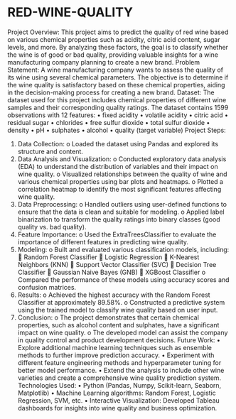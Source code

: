 # RED-WINE-QUALITY

Project Overview:
This project aims to predict the quality of red wine based on various chemical properties such as acidity, citric acid content, sugar levels, and more. By analyzing these factors, the goal is to classify whether the wine is of good or bad quality, providing valuable insights for a wine manufacturing company planning to create a new brand.
Problem Statement:
A wine manufacturing company wants to assess the quality of its wine using several chemical parameters. The objective is to determine if the wine quality is satisfactory based on these chemical properties, aiding in the decision-making process for creating a new brand.
Dataset:
The dataset used for this project includes chemical properties of different wine samples and their corresponding quality ratings. The dataset contains 1599 observations with 12 features:
• fixed acidity
• volatile acidity
• citric acid
• residual sugar
• chlorides
• free sulfur dioxide
• total sulfur dioxide
• density
• pH
• sulphates
• alcohol
• quality (target variable)
Project Steps:
1. Data Collection:
o Loaded the dataset using Pandas and explored its structure and content.
2. Data Analysis and Visualization:
o Conducted exploratory data analysis (EDA) to understand the distribution of variables and their impact on wine quality.
o Visualized relationships between the quality of wine and various chemical properties using bar plots and heatmaps.
o Plotted a correlation heatmap to identify the most significant features affecting wine quality.
3. Data Preprocessing:
o Handled outliers using user-defined functions to ensure that the data is clean and suitable for modeling.
o Applied label binarization to transform the quality ratings into binary classes (good quality vs. bad quality).
4. Feature Importance:
o Used the ExtraTreesClassifier to evaluate the importance of different features in predicting wine quality.
5. Modeling:
o Built and evaluated various classification models, including:
 Random Forest Classifier
 Logistic Regression
 K-Nearest Neighbors (KNN)
 Support Vector Classifier (SVC)
 Decision Tree Classifier
 Gaussian Naive Bayes (GNB)
 XGBoost Classifier
o Compared the performance of these models using accuracy scores and confusion matrices.
6. Results:
o Achieved the highest accuracy with the Random Forest Classifier at approximately 89.58%.
o Constructed a predictive system using the trained model to classify wine quality based on user input.
7. Conclusion:
o The project demonstrates that certain chemical properties, such as alcohol content and sulphates, have a significant impact on wine quality.
o The developed model can assist the company in quality control and product development decisions.
Future Work:
• Explore additional machine learning techniques such as ensemble methods to further improve prediction accuracy.
• Experiment with different feature engineering methods and hyperparameter tuning for better model performance.
• Extend the analysis to include other wine varieties and create a comprehensive wine quality prediction system.
Technologies Used:
• Python (Pandas, Numpy, Scikit-learn, Seaborn, Matplotlib)
• Machine Learning algorithms: Random Forest, Logistic Regression, SVM, etc.
• Interactive Visualization: Developed Tableau dashboards for insights into wine quality and business optimization.
